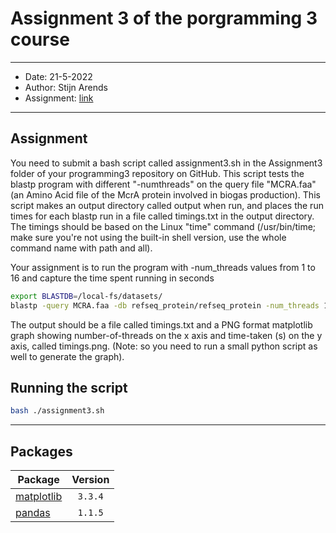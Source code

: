 # Assignment 3 of the porgramming 3 course
* * *

* Date: 21-5-2022
* Author: Stijn Arends
* Assignment: [link](https://bioinf.nl/~martijn/master/programming3/assignment3.html)

* * *
## Assignment

You need to submit a bash script called assignment3.sh in the Assignment3 folder of your programming3 repository on GitHub. 
This script tests the blastp program with different "-numthreads" on the query file "MCRA.faa" (an Amino Acid file of the McrA protein involved in biogas production). 
This script makes an output directory called output when run, and places the run times for each blastp run in a file called timings.txt in the output directory. 
The timings should be based on the Linux "time" command (/usr/bin/time; make sure you're not using the built-in shell version, 
use the whole command name with path and all).

Your assignment is to run the program with -num_threads values from 1 to 16 and capture the time spent running in seconds

```bash
export BLASTDB=/local-fs/datasets/
blastp -query MCRA.faa -db refseq_protein/refseq_protein -num_threads 1 -outfmt 6 >> blastoutput.txt
```

The output should be a file called timings.txt and a PNG format matplotlib graph showing number-of-threads on the x axis and time-taken (s) on the y axis, called timings.png. (Note: so you need to run a small python script as well to generate the graph).

## Running the script

```bash
bash ./assignment3.sh
```

* * *
## Packages

| Package                                                           | Version        |
| ----------------------------------------------------------------- | :------------: |
| [matplotlib](https://matplotlib.org/)                             | `3.3.4`        |
| [pandas](https://pandas.pydata.org/)                              | `1.1.5`        |
